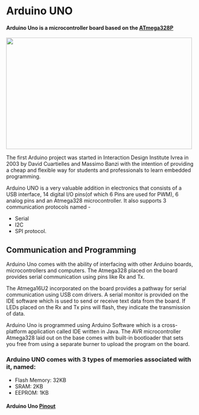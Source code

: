 # Arduino UNO
#### Arduino Uno is a microcontroller board based on the [ATmega328P](https://github.com/IoT-Buzz/IoT/tree/main/Hardware/Arduino-UNO/Microcontroller)
<img src="https://github.com/naazkakria/Test22/blob/main/WEEK_of_learning/hardware/arduino-uno/pics/arduino-uno.jpg" width=500 height =300>
<p>
The first Arduino project was started in Interaction Design Institute Ivrea in 2003 by David Cuartielles and Massimo Banzi with the intention of providing a cheap and flexible way for students and professionals to learn embedded programming.
  </p>
  
  Arduino UNO is a very valuable addition in electronics that consists of a USB interface, 14 digital I/O pins(of which 6 Pins are used for PWM), 6 analog pins and an Atmega328 microcontroller. 
  It also supports 3 communication protocols named -
  * Serial
  * I2C
  * SPI protocol.

## Communication and Programming
Arduino Uno comes with the ability of interfacing with other Arduino boards, microcontrollers and computers. The Atmega328 placed on the board provides serial communication using pins like Rx and Tx.

The Atmega16U2 incorporated on the board provides a pathway for serial communication using USB com drivers. A serial monitor is provided on the IDE software which is used to send or receive text data from the board. If LEDs placed on the Rx and Tx pins will flash, they indicate the transmission of data.

Arduino Uno is programmed using Arduino Software which is a cross-platform application called IDE written in Java. The AVR microcontroller Atmega328 laid out on the base comes with built-in bootloader that sets you free from using a separate burner to upload the program on the board.

### Arduino UNO comes with 3 types of memories associated with it, named:
* Flash Memory: 32KB
* SRAM: 2KB
* EEPROM: 1KB

#### Arduino Uno [Pinout](https://github.com/IoT-Buzz/IoT/tree/main/Hardware/Arduino-UNO/Pins)

